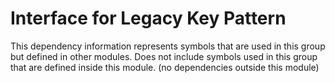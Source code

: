 
# Interface for Legacy Key Pattern
This dependency information represents symbols that are used in this group but defined in other modules.  Does not include symbols used in this group that are defined inside this module.
(no dependencies outside this module)
